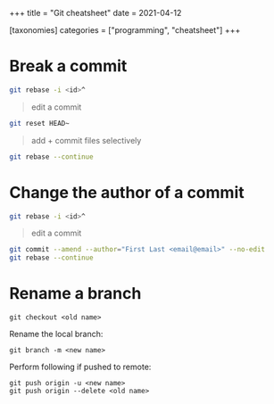 +++
title = "Git cheatsheet"
date = 2021-04-12

[taxonomies]
categories = ["programming", "cheatsheet"]
+++

# Break a commit
```sh
git rebase -i <id>^
```
> edit a commit

```sh
git reset HEAD~
```
> add + commit files selectively

```sh
git rebase --continue
```

# Change the author of a commit
```sh
git rebase -i <id>^
```
> edit a commit

```sh
git commit --amend --author="First Last <email@email>" --no-edit
git rebase --continue
```

# Rename a branch
```
git checkout <old name>
```
Rename the local branch:
```
git branch -m <new name>
```
Perform following if pushed to remote:
```
git push origin -u <new name>
git push origin --delete <old name>
```